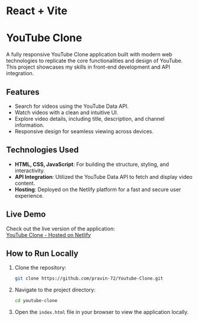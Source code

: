 # React + Vite

# YouTube Clone

A fully responsive YouTube Clone application built with modern web technologies to replicate the core functionalities and design of YouTube. This project showcases my skills in front-end development and API integration.

## Features

- Search for videos using the YouTube Data API.
- Watch videos with a clean and intuitive UI.
- Explore video details, including title, description, and channel information.
- Responsive design for seamless viewing across devices.

## Technologies Used

- **HTML, CSS, JavaScript**: For building the structure, styling, and interactivity.
- **API Integration**: Utilized the YouTube Data API to fetch and display video content.
- **Hosting**: Deployed on the Netlify platform for a fast and secure user experience.

## Live Demo

Check out the live version of the application:  
[YouTube Clone - Hosted on Netlify](https://utubecloneapp.netlify.app/)  

## How to Run Locally

1. Clone the repository:
   ```bash
   git clone https://github.com/pravin-72/Youtube-Clone.git
   ```
2. Navigate to the project directory:
   ```bash
   cd youtube-clone
   ```
3. Open the `index.html` file in your browser to view the application locally.
